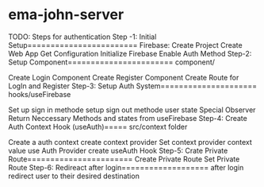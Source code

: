 # ema-john-server

TODO: Steps for authentication
Step -1: Initial Setup========================
Firebase: Create Project
Create Web App
Get Configuration
Initialize Firebase
Enable Auth Method
Step-2: Setup Component=======================
component/

Create Login Component
Create Register Component
Create Route for LogIn and Register
Step-3: Setup Auth System=====================
hooks/useFirebase

Set up sign in methode
setup sign out methode
user state
Special Observer
Return Neccessary Methods and states from useFirebase
Step-4: Create Auth Context Hook (useAuth)=====
src/context folder

Create a auth context
create context provider
Set context provider context value
use Auth Provider
create useAuth Hook
Step-5: Crate Private Route=======================
Create Private Route
Set Private Route
Step-6: Redireact after login===================
after login redirect user to their desired destination
